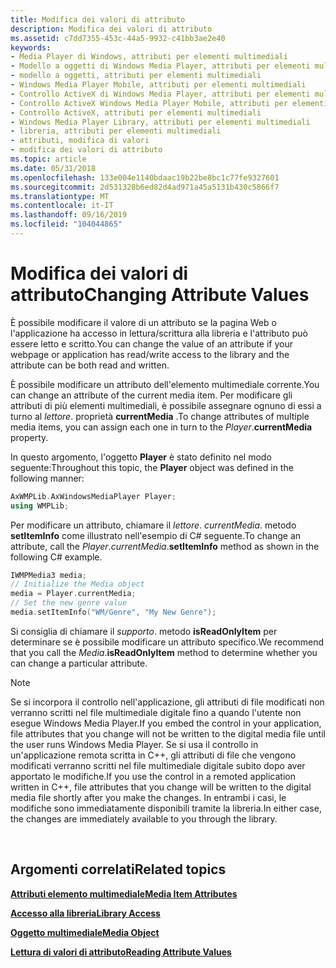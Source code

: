 ```yaml
---
title: Modifica dei valori di attributo
description: Modifica dei valori di attributo
ms.assetid: c7dd7355-453c-44a5-9932-c41bb3ae2e40
keywords:
- Media Player di Windows, attributi per elementi multimediali
- Modello a oggetti di Windows Media Player, attributi per elementi multimediali
- modello a oggetti, attributi per elementi multimediali
- Windows Media Player Mobile, attributi per elementi multimediali
- Controllo ActiveX di Windows Media Player, attributi per elementi multimediali
- Controllo ActiveX Windows Media Player Mobile, attributi per elementi multimediali
- Controllo ActiveX, attributi per elementi multimediali
- Windows Media Player Library, attributi per elementi multimediali
- libreria, attributi per elementi multimediali
- attributi, modifica di valori
- modifica dei valori di attributo
ms.topic: article
ms.date: 05/31/2018
ms.openlocfilehash: 133e004e1140bdaac19b22be8bc1c77fe9327601
ms.sourcegitcommit: 2d531328b6ed82d4ad971a45a5131b430c5866f7
ms.translationtype: MT
ms.contentlocale: it-IT
ms.lasthandoff: 09/16/2019
ms.locfileid: "104044865"
---
```

# <a name="changing-attribute-values"></a><span data-ttu-id="238df-114">Modifica dei valori di attributo</span><span class="sxs-lookup"><span data-stu-id="238df-114">Changing Attribute Values</span></span>

<span data-ttu-id="238df-115">È possibile modificare il valore di un attributo se la pagina Web o l'applicazione ha accesso in lettura/scrittura alla libreria e l'attributo può essere letto e scritto.</span><span class="sxs-lookup"><span data-stu-id="238df-115">You can change the value of an attribute if your webpage or application has read/write access to the library and the attribute can be both read and written.</span></span>

<span data-ttu-id="238df-116">È possibile modificare un attributo dell'elemento multimediale corrente.</span><span class="sxs-lookup"><span data-stu-id="238df-116">You can change an attribute of the current media item.</span></span> <span data-ttu-id="238df-117">Per modificare gli attributi di più elementi multimediali, è possibile assegnare ognuno di essi a turno al *lettore*. proprietà **currentMedia** .</span><span class="sxs-lookup"><span data-stu-id="238df-117">To change attributes of multiple media items, you can assign each one in turn to the *Player*.**currentMedia** property.</span></span>

<span data-ttu-id="238df-118">In questo argomento, l'oggetto **Player** è stato definito nel modo seguente:</span><span class="sxs-lookup"><span data-stu-id="238df-118">Throughout this topic, the **Player** object was defined in the following manner:</span></span>


```C++
AxWMPLib.AxWindowsMediaPlayer Player;
using WMPLib;

```



<span data-ttu-id="238df-119">Per modificare un attributo, chiamare il *lettore*. *currentMedia*. metodo **setItemInfo** come illustrato nell'esempio di C# seguente.</span><span class="sxs-lookup"><span data-stu-id="238df-119">To change an attribute, call the *Player*.*currentMedia*.**setItemInfo** method as shown in the following C# example.</span></span>


```C++
IWMPMedia3 media;
// Initialize the Media object
media = Player.currentMedia;
// Set the new genre value
media.setItemInfo("WM/Genre", "My New Genre");

```



<span data-ttu-id="238df-120">Si consiglia di chiamare il *supporto*. metodo **isReadOnlyItem** per determinare se è possibile modificare un attributo specifico.</span><span class="sxs-lookup"><span data-stu-id="238df-120">We recommend that you call the *Media*.**isReadOnlyItem** method to determine whether you can change a particular attribute.</span></span>

> [!Note]  
> <span data-ttu-id="238df-121">Se si incorpora il controllo nell'applicazione, gli attributi di file modificati non verranno scritti nel file multimediale digitale fino a quando l'utente non esegue Windows Media Player.</span><span class="sxs-lookup"><span data-stu-id="238df-121">If you embed the control in your application, file attributes that you change will not be written to the digital media file until the user runs Windows Media Player.</span></span> <span data-ttu-id="238df-122">Se si usa il controllo in un'applicazione remota scritta in C++, gli attributi di file che vengono modificati verranno scritti nel file multimediale digitale subito dopo aver apportato le modifiche.</span><span class="sxs-lookup"><span data-stu-id="238df-122">If you use the control in a remoted application written in C++, file attributes that you change will be written to the digital media file shortly after you make the changes.</span></span> <span data-ttu-id="238df-123">In entrambi i casi, le modifiche sono immediatamente disponibili tramite la libreria.</span><span class="sxs-lookup"><span data-stu-id="238df-123">In either case, the changes are immediately available to you through the library.</span></span>

 

## <a name="related-topics"></a><span data-ttu-id="238df-124">Argomenti correlati</span><span class="sxs-lookup"><span data-stu-id="238df-124">Related topics</span></span>

<dl> <dt>

[<span data-ttu-id="238df-125">**Attributi elemento multimediale**</span><span class="sxs-lookup"><span data-stu-id="238df-125">**Media Item Attributes**</span></span>](media-item-attributes.md)
</dt> <dt>

[<span data-ttu-id="238df-126">**Accesso alla libreria**</span><span class="sxs-lookup"><span data-stu-id="238df-126">**Library Access**</span></span>](library-access.md)
</dt> <dt>

[<span data-ttu-id="238df-127">**Oggetto multimediale**</span><span class="sxs-lookup"><span data-stu-id="238df-127">**Media Object**</span></span>](media-object.md)
</dt> <dt>

[<span data-ttu-id="238df-128">**Lettura di valori di attributo**</span><span class="sxs-lookup"><span data-stu-id="238df-128">**Reading Attribute Values**</span></span>](reading-attribute-values.md)
</dt> </dl>

 

 




